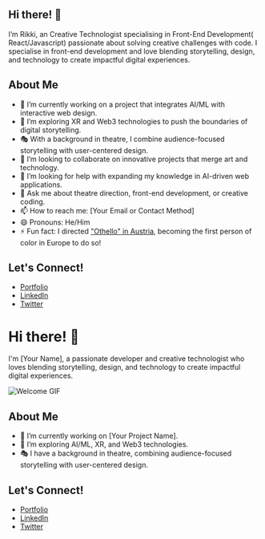 ## Hi there! 👋
I’m Rikki, an Creative Technologist specialising in Front-End Development( React/Javascript) passionate about solving creative challenges with code. I specialise in front-end development and love blending storytelling, design, and technology to create impactful digital experiences.

## About Me

- 🔭 I’m currently working on a project that integrates AI/ML with interactive web design.
- 🌱 I’m exploring XR and Web3 technologies to push the boundaries of digital storytelling.
- 🎭 With a background in theatre, I combine audience-focused storytelling with user-centered design.
- 👯 I’m looking to collaborate on innovative projects that merge art and technology.
- 🤔 I’m looking for help with expanding my knowledge in AI-driven web applications.
- 💬 Ask me about theatre direction, front-end development, or creative coding.
- 📫 How to reach me: [Your Email or Contact Method]
- 😄 Pronouns: He/Him
- ⚡ Fun fact: I directed ["Othello" in Austria](https://www.nytimes.com/2021/11/12/theater/othello-rikki-henry-landestheater-niederoesterreich.html), becoming the first person of color in Europe to do so!

## Let's Connect!

- [Portfolio](https://your-portfolio-link.com)
- [LinkedIn](https://linkedin.com/in/your-profile)
- [Twitter](https://twitter.com/your-handle)


# Hi there! 👋

I'm [Your Name], a passionate developer and creative technologist who loves blending storytelling, design, and technology to create impactful digital experiences.

![Welcome GIF](https://media.giphy.com/media/your-gif-url/giphy.gif)

## About Me
- 🔭 I’m currently working on [Your Project Name].
- 🌱 I’m exploring AI/ML, XR, and Web3 technologies.
- 🎭 I have a background in theatre, combining audience-focused storytelling with user-centered design.

## Let's Connect!
- [Portfolio](https://your-portfolio-link.com)
- [LinkedIn](https://linkedin.com/in/your-profile)
- [Twitter](https://twitter.com/your-handle)

